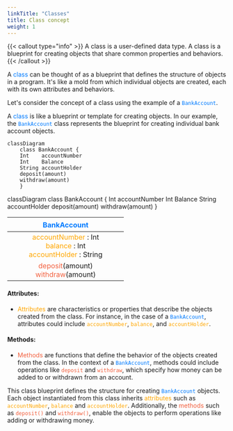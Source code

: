```yaml
---
linkTitle: "Classes"
title: Class concept
weight: 1
---
```


{{< callout type="info" >}}
A class is a user-defined data type. A class is a blueprint for creating objects that share common properties and behaviors.
{{< /callout >}}

A <font color="#007bff">class</font> can be thought of as a blueprint that defines the structure of objects in a program. It's like a mold from which individual objects are created, each with its own attributes and behaviors.

Let's consider the concept of a class using the example of a <font color="#007bff">`BankAccount`</font>.

A <font color="#007bff">class</font> is like a blueprint or template for creating objects. In our example, the <font color="#007bff">`BankAccount`</font> class represents the blueprint for creating individual bank account objects.


``` mermaid
classDiagram
    class BankAccount {
    Int    accountNumber
    Int    Balance 
    String accountHolder
    deposit(amount)
    withdraw(amount)
    } 
```
<div style="display: flex; justify-content: center;">
    <div class="mermaid">
    classDiagram
    class BankAccount {
    Int    accountNumber
    Int    Balance 
    String accountHolder
    deposit(amount)
    withdraw(amount)
    } 
    </div>
</div>

|ㅤㅤㅤㅤㅤ<font color="#007bff">BankAccount</font>ㅤㅤㅤㅤㅤ|
|:--:|
| <font color="#FFA600">accountNumber </font>: Int <br/> <font color="#FFA600">balance </font>: Int<br/> <font color="#FFA600">accountHolder </font> : String |
| <font color="#F2613F">deposit</font>(amount) <br/> <font color="#F2613F">withdraw</font>(amount) |


#### Attributes:
  - <font color="#FFA600">Attributes</font> are characteristics or properties that describe the objects created from the class. For instance, in the case of a <font color="#007bff">`BankAccount`</font>, attributes could include <font color="#FFA600">`accountNumber`</font>, <font color="#FFA600">`balance`</font>, and <font color="#FFA600">`accountHolder`</font>.

#### Methods:
- <font color="#F2613F">Methods</font> are functions that define the behavior of the objects created from the class. In the context of a <font color="#007bff">`BankAccount`</font>, methods could include operations like <font color="#F2613F">`deposit`</font> and <font color="#F2613F">`withdraw`</font>, which specify how money can be added to or withdrawn from an account.


This class blueprint defines the structure for creating <font color="#007bff">`BankAccount`</font> objects. Each object instantiated from this class inherits <font color="#FFA600">attributes</font> such as <font color="#FFA600">`accountNumber`</font>, <font color="#FFA600">`balance`</font> and <font color="#FFA600">`accountHolder`</font>. Additionally, the <font color="#F2613F">methods</font> such as <font color="#F2613F">`deposit()`</font> and <font color="#F2613F">`withdraw()`</font>, enable the objects to perform operations like adding or withdrawing money.